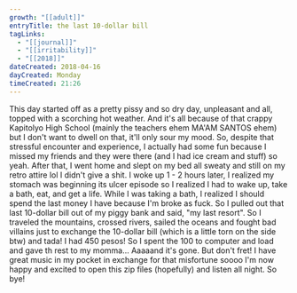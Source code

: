 ```yaml
---
growth: "[[adult]]"
entryTitle: the last 10-dollar bill
tagLinks:
  - "[[journal]]"
  - "[[irritability]]"
  - "[[2018]]"
dateCreated: 2018-04-16
dayCreated: Monday
timeCreated: 21:26
---
```

This day started off as a pretty pissy and so dry day, unpleasant and all, topped with a scorching hot weather. And it's all because of that crappy Kapitolyo High School (mainly the teachers ehem MA'AM SANTOS ehem) but I don't want to dwell on that, it'll only sour my mood. So, despite that stressful encounter and experience, I actually had some fun because I missed my friends and they were there (and I had ice cream and stuff) so yeah. After that, I went home and slept on my bed all sweaty and still on my retro attire lol I didn't give a shit. I woke up 1 - 2 hours later, I realized my stomach was beginning its ulcer episode so I realized I had to wake up, take a bath, eat, and get a life. While I was taking a bath, I realized I should spend the last money I have because I'm broke as fuck. So I pulled out that last 10-dollar bill out of my piggy bank and said, "my last resort". So I traveled the mountains, crossed rivers, sailed the oceans and fought bad villains just to exchange the 10-dollar bill (which is a little torn on the side btw) and tada! I had 450 pesos! So I spent the 100 to computer and load and gave th rest to my momma... Aaaaand it's gone. But don't fret! I have great music in my pocket in exchange for that misfortune soooo I'm now happy and excited to open this zip files (hopefully) and listen all night. So bye! 